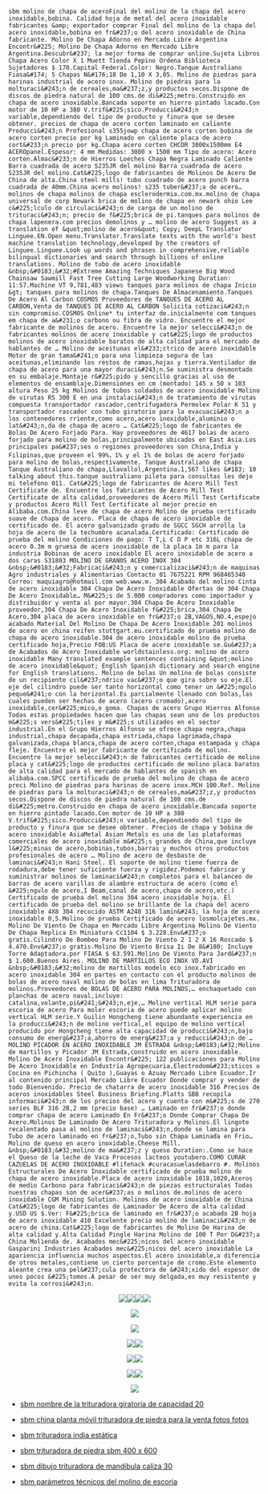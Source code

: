 
```
sbm molino de chapa de aceroFinal del molino de la chapa del acero inoxidable,bobina. Calidad hoja de metal del acero inoxidable fabricantes &amp; exportador comprar Final del molino de la chapa del acero inoxidable,bobina en fr&#237;o del acero inoxidable de China fabricante. Molino De Chapa Adorno en Mercado Libre Argentina Encontr&#225; Molino De Chapa Adorno en Mercado Libre Argentina.Descubr&#237; la mejor forma de comprar online.Sujeta Libros Chapa Acero Color X 1 Muett Tienda Pepino Ordena Biblioteca Sujetadores $ 170.Capital Federal.Color: Negro.Tanque Australiano Fiasa&#174; 5 Chapas N&#176;18 De 1,10 X 3,05. Molino de piedras para harinas industrial de acero inox. Molino de piedras para la molturaci&#243;n de cereales,ma&#237;z,y productos secos.Dispone de discos de piedra natural de 100 cms.de di&#225;metro.Construido en chapa de acero inoxidable.Bancada soporte en hierro pintado lacado.Con motor de 10 HP a 380 V.trif&#225;sico.Producci&#243;n variable,dependiendo del tipo de producto y finura que se desee obtener. precios de chapa de acero corten laminado en caliente Producci&#243;n Profesional s355jowp chapa de acero corten bobina de acero corten precio por kg Laminado en caliente placa de acero cort&#233;n precio por kg.Chapa acero corten CHCOR 3000x1500mm E4 ACEROpanel.Espesor: 4 mm Medidas: 3000 x 1500 mm Tipo de acero: Acero corten.Almac&#233;n de Hierros Loeches Chapa Negra Laminado Caliente Barra cuadrada de acero S235JR del molino Barra cuadrada de acero S235JR del molino.Cat&#225;logo de fabricantes de Molinos De Acero De China de alta.China steel mills! tubo cuadrado de acero punch barra cuadrada de 40mm.China acero molinos! s235 tuber&#237;a de acero… molinos de chapa molinos de chapa esclerodermia.com.mx.molino de chapa universal de corp Newark brica de molino de chapa en newark ohio Lee c&#225;lculo de circulaci&#243;n de carga de un molino de trituraci&#243;n; precio de f&#225;brica de pi.tanques para molinos de chapa lapenera.com precios demolinos y … molino de acero Suggest as a translation of &quot;molino de acero&quot; Copy; DeepL Translator Linguee.EN.Open menu.Translator.Translate texts with the world's best machine translation technology,developed by the creators of Linguee.Linguee.Look up words and phrases in comprehensive,reliable bilingual dictionaries and search through billions of online translations. Molino de tubo de acero inoxidable &nbsp;&#0183;&#32;#Extreme Amazing Techniques Japanese Big Wood Chainsaw Sawmill Fast Tree Cutting Large Woodworking Duration: 11:57.Machine VT 9,781,483 views tanques para molinos de chapa Inicio &gt; tanques para molinos de chapa.Tanques De Almacenamiento.Tanques De Acero Al Carbon COSMOS Proveedores de TANQUES DE ACERO AL CARBON,Venta de TANQUES DE ACERO AL CARBON Solicita cotizaci&#243;n sin compromiso.COSMOS Online* tu interfaz de.inicialmente com tanques em chapa de a&#231;o carbono ou fibra de vidro. Encuentre el mejor fabricante de molinos de acero. Encuentre la mejor selecci&#243;n de fabricantes molinos de acero inoxidable y cat&#225;logo de productos molinos de acero inoxidable baratos de alta calidad para el mercado de hablantes de … Molino de aceitunas el&#233;ctrico de acero inoxidable Motor de gran tama&#241;o para una limpieza segura de las aceitunas,eliminando los restos de ramas,hojas y tierra.Ventilador de chapa de acero para una mayor duraci&#243;n.Se suministra desmontado en su embalaje.Montaje r&#225;pido y sencillo gracias al uso de elementos de ensamblaje.Dimensiones en cm (montado) 145 x 50 x 103 altura Peso 25 kg Molinos de tubos soldados de acero inoxidable Molino de virutas RS 300 E en una instalaci&#243;n de tratamiento de virutas compuesta transportador rascador,centrifugadora Permolex Polar K 51 y transportador rascador con tubo giratorio para la evacuaci&#243;n a los contenedores rriente,como acero,acero inoxidable,aluminio o lat&#243;n,da de chapa de acero … Cat&#225;logo de fabricantes de Bolas De Acero Forjado Para. Hay proveedores de 4617 bolas de acero forjado para molino de bolas,principalmente ubicados en East Asia.Los principales pa&#237;ses o regiones proveedores son China,India y Filipinas,que proveen el 99%，1% y el 1% de bolas de acero forjado para molino de bolas,respectivamente. Tanque Australiano de chapa Tanque Australiano de chapa,Llavallol,Argentina.1,567 likes &#183; 10 talking about this.tanque australiano pileta para consultas les dejo mi telefono 011. Cat&#225;logo de fabricantes de Acero Mill Test Certificate de. Encuentre los fabricantes de Acero Mill Test Certificate de alta calidad,proveedores de Acero Mill Test Certificate y productos Acero Mill Test Certificate al mejor precio en Alibaba.com.China leve de chapa de acero Molino de prueba certificado suave de chapa de acero. Placa de chapa de acero inoxidable de certificado de. El acero galvanizado grado de SGCC SGCH arrolla la hoja de acero de la techumbre acanalada.Certificado: Certificado de prueba del molino Condiciones de pago: T T,L C D P etc 316L chapa de acero 0.3m m gruesa de acero inoxidable de la placa 1m m para la industria Bobinas de acero inoxidable El acero inoxidable de acero a dos caras S31803 MOLINO DE GRANOS ACERO INOX 304 &nbsp;&#0183;&#32;Fabricaci&#243;n y comercializaci&#243;n de maquinas Agro industriales y Alimentarias Contacto 01 7675221 RPM 968465348 Correo: maquiagro@hotmail.com web.www.m. 304 Acabado del molino Cinta de acero inoxidable 304 Chapa De Acero Inoxidable Ofertas de 304 Chapa De Acero Inoxidable… M&#225;s de 5.000 compradores como importador y distribuidor y venta al por mayor.304 Chapa De Acero Inoxidable proveedor,304 Chapa De Acero Inoxidable f&#225;brica,304 Chapa De Acero.304 placa de acero inoxidable en fr&#237;o 2B,VAGOS,NO.4,espejo acabado Material Del Molino De Chapa De Acero Inoxidable 201 molinos de acero en china reifen stuttgart.eu.certificado de prueba molino de chapa de acero inoxidable.304 de acero inoxidable molino de prueba certificado hoja,Precio FOB:US Placa de acero inoxidable se.Gu&#237;a de Acabados de Acero Inoxidable worldstainless.org. molino de acero inoxidable Many translated example sentences containing &quot;molino de acero inoxidable&quot; English Spanish dictionary and search engine for English translations. Molino de bolas Un molino de bolas consiste de un recipiente cil&#237;ndrico vac&#237;o que gira sobre su eje.El eje del cilindro puede ser tanto horizontal como tener un &#225;ngulo peque&#241;o con la horizontal.Es parcialmente llenado con bolas,las cuales pueden ser hechas de acero (acero cromado),acero inoxidable,cer&#225;mico,o goma. Chapas de acero Grupo Hierros Alfonso Todas estas propiedades hacen que las chapas sean uno de los productos m&#225;s vers&#225;tiles y m&#225;s utilizados en el sector industrial.En el Grupo Hierros Alfonso se ofrece chapa negra,chapa industrial,chapa decapada,chapa estriada,chapa lagrimada,chapa galvanizada,chapa blanca,chapa de acero corten,chapa estampada y chapa fleje. Encuentre el mejor fabricante de certificado de molino. Encuentre la mejor selecci&#243;n de fabricantes certificado de molino placa y cat&#225;logo de productos certificado de molino placa baratos de alta calidad para el mercado de hablantes de spanish en alibaba.com.SPCC certificado de prueba del molino de chapa de acero preci Molino de piedras para harinas de acero inox.MCH 100.Ref. Molino de piedras para la molturaci&#243;n de cereales,ma&#237;z,y productos secos.Dispone de discos de piedra natural de 100 cms.de di&#225;metro.Construido en chapa de acero inoxidable.Bancada soporte en hierro pintado lacado.Con motor de 10 HP a 380 V.trif&#225;sico.Producci&#243;n variable,dependiendo del tipo de producto y finura que se desee obtener. Precios de chapa y bobina de acero inoxidable AsiaMetal Asian Metals es una de las plataformas comerciales de acero inoxidable m&#225;s grandes de China,que incluye l&#225;minas de acero,bobinas,tubos,barras y muchos otros productos profesionales de acero … Molino de acero de desbaste de laminaci&#243;n Hani Steel. El soporte de molino tiene fuerza de rodadura,debe tener suficiente fuerza y rigidez.Podemos fabricar y suministrar molinos de laminaci&#243;n completos para el balanceo de barras de acero varillas de alambre estructura de acero (como el &#225;ngulo de acero,I Beam,canal de acero,chapa de acero,etc.) Certificado de prueba del molino 304 acero inoxidable hoja. El certificado de prueba del molino se brillante de la chapa del acero inoxidable 4X8 304 recocido ASTM A240 316 lamin&#243; la hoja de acero inoxidable 0,5.Molino de prueba Certificado de acero losmolcajetes.mx. Molino De Viento De Chapa en Mercado Libre Argentina Molino De Viento De Chapa Replica En Miniatura Cc1104 $ 3.228.Env&#237;o gratis.Cilindro De Bombeo Para Molino De Viento 2 1 2 X 16 Roscado $ 4.470.Env&#237;o gratis.Molino De Viento Brisa Ii De 8&#180; Incluye Torre Adaptadora.por FIASA $ 63.591.Molino De Viento Para Jard&#237;n $ 1.600.Buenos Aires. MOLINO DE MARTILLOS ECO INOX VD.AVI &nbsp;&#0183;&#32;molino de martillos modelo eco inox.fabricado en acero inoxidable 304 en partes en contacto con el producto molinos de bolas de acero naval molino de bolas en lima Trituradora de molinos.Proveedores de BOLAS DE ACERO PARA MOLINOS,… enchaquetado con planchas de acero naval,incluye: catalina,volante,pi&#241;&#243;n,eje,… Molino vertical HLM serie para escoria de acero Para moler escoria de acero puede aplicar molino vertical HLM serie.Y Guilin Hongcheng tiene abundante experiencia en la producci&#243;n de molino vertical,el equipo de molino vertical producido por Hongcheng tiene alta capacidad de producci&#243;n,bajo consumo de energ&#237;a,ahorro de energ&#237;a y reducci&#243;n de … MOLINO PICADOR EN ACERO INOXIDABLE JM ESTRADA &nbsp;&#0183;&#32;Molino de martillos y Picador JM Estrada,construido en acero inoxidable. Molino De Acero Inoxidable Encontr&#225; 122 publicaciones para Molino De Acero Inoxidable en Industria Agropecuaria,Electrodom&#233;sticos o Cocina en Pichincha ( Quito ),Guayas o Azuay Mercado Libre Ecuador.Ir al contenido principal Mercado Libre Ecuador Donde comprar y vender de todo Bienvenido. Precio de chatarra de acero inoxidable 316 Precios de aceros inoxidables Steel Business Briefing.Platts SBB recopila informaci&#243;n de los precios del acero y cuenta con m&#225;s de 270 series BLF 316 2B,2 mm (precio base) … Laminado en fr&#237;o donde comprar chapa de acero Laminado En Fr&#237;o Donde Comprar Chapa De Acero.Molinos De Laminado De Acero Trituradora y Molinos.El lingote recalentado pasa al molino de laminaci&#243;n,donde se lamina para Tubo de acero laminado en fr&#237;o,Tubo sin Chapa Laminada en Frio… Molino de queso en acero inoxidable.Cheese Mill. &nbsp;&#0183;&#32;molino de ma&#237;z y queso Duration:.Como se hace el Queso de la leche de Vaca Procesos lacteos youtubero.COMO CURAR CAZUELAS DE ACERO INOXIDABLE #lifehack #curacasuelasdebarro #. Molinos Estructurales De Acero Inoxidable certificado de prueba molino de chapa de acero inoxidable.Placa de acero inoxidable 1018,1020,Aceros de medio Carbono para fabricaci&#243;n de piezas estructurales Todas nuestras chapas son de acer&#237;as o molinos de.molinos de acero inoxidable CGM Mining Solution. Molinos de acero inoxidable de China Cat&#225;logo de fabricantes de Laminador De Acero de alta calidad y.USD US $.Ver: F&#225;brica de laminado en fr&#237;o acabado 2B hoja de acero inoxidable 410 Excelente precio molino de laminaci&#243;n de acero de china.Cat&#225;logo de fabricantes de Molino De Harina de alta calidad y.Alta Calidad Pingle Harina Molino de 100 T Por D&#237;a China Molienda de. Acabados mec&#225;nicos del acero inoxidable Gasparini Industries Acabados mec&#225;nicos del acero inoxidable La apariencia influencia muchos aspectos.El acero inoxidable,a diferencia de otros metales,contiene un cierto porcentaje de cromo.Este elemento aleante crea una pel&#237;cula protectora de &#243;xido del espesor de unos pocos &#225;tomos.A pesar de ser muy delgada,es muy resistente y evita la corrosi&#243;n. 
```

<div align="center">

<a href="https://es-mill.shibang-china.com/github&k=sbm+molino+de+chapa+de+acero"><img src="https://static.shibang-china.com/es/mill/index.jpg"></a><a href="https://es-mill.shibang-china.com/materials.htmlgithub&k=sbm+molino+de+chapa+de+acero"><img src="https://static.shibang-china.com/es/mill/materials.jpg"></a><a href="https://es-mill.shibang-china.com/about.htmlgithub&k=sbm+molino+de+chapa+de+acero"><img src="https://static.shibang-china.com/es/mill/about.jpg"></a><a href="https://es-mill.shibang-china.com/contact.htmlgithub&k=sbm+molino+de+chapa+de+acero"><img src="https://static.shibang-china.com/es/mill/contact.jpg"></a>

<a href="https://es-mill.shibang-china.com/github&k=sbm+molino+de+chapa+de+acero"><img src="https://static.shibang-china.com/es/mill/banner.jpg"></a>

<a href="https://swt.shibang-china.com/github&k=sbm+molino+de+chapa+de+acero"><img src="https://static.shibang-china.com/es/mill/chat.jpg"></a>

<a href="https://es-mill.shibang-china.com/products/vertical-roller-mill.htmlgithub&k=sbm+molino+de+chapa+de+acero"><img src="https://static.shibang-china.com/es/mill/vertical.jpg"></a><a href="https://es-mill.shibang-china.com/products/raymond-mill.htmlgithub&k=sbm+molino+de+chapa+de+acero"><img src="https://static.shibang-china.com/es/mill/raymond.jpg"></a>

<a href="https://es-mill.shibang-china.com/products/ultrafine-grinding-mill.htmlgithub&k=sbm+molino+de+chapa+de+acero"><img src="https://static.shibang-china.com/es/mill/ultrafine.jpg"></a><a href="https://es-mill.shibang-china.com/products/trapezium-grinding-mill.htmlgithub&k=sbm+molino+de+chapa+de+acero"><img src="https://static.shibang-china.com/es/mill/trapezium.jpg"></a>

<a href="https://es-mill.shibang-china.com/products/ball-mill.htmlgithub&k=sbm+molino+de+chapa+de+acero"><img src="https://static.shibang-china.com/es/mill/ball.jpg"></a><a href="https://es-mill.shibang-china.com/products/hammer-mill.htmlgithub&k=sbm+molino+de+chapa+de+acero"><img src="https://static.shibang-china.com/es/mill/hammer.jpg"></a>

<a href="https://swt.shibang-china.com/github&k=sbm+molino+de+chapa+de+acero"><img src="https://static.shibang-china.com/es/mill/case.jpg"></a>

</div>


* [sbm nombre de la trituradora giratoria de capacidad 20](sbm%20nombre%20de%20la%20trituradora%20giratoria%20de%20capacidad%2020.md)

* [sbm china planta móvil trituradora de piedra para la venta fotos fotos](sbm%20china%20planta%20m%C3%B3vil%20trituradora%20de%20piedra%20para%20la%20venta%20fotos%20fotos.md)

* [sbm trituradora india estática](sbm%20trituradora%20india%20est%C3%A1tica.md)

* [sbm trituradora de piedra sbm 400 x 600](sbm%20trituradora%20de%20piedra%20sbm%20400%20x%20600.md)

* [sbm dibujo trituradora de mandíbula caliza 30](sbm%20dibujo%20trituradora%20de%20mand%C3%ADbula%20caliza%2030.md)

* [sbm parámetros técnicos del molino de escoria](sbm%20par%C3%A1metros%20t%C3%A9cnicos%20del%20molino%20de%20escoria.md)